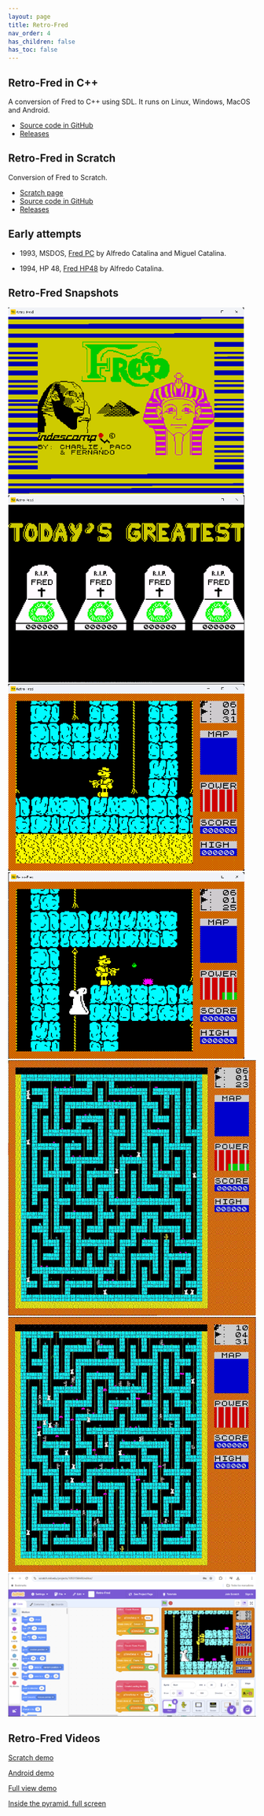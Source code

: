 ```yaml
---
layout: page
title: Retro-Fred
nav_order: 4
has_children: false
has_toc: false
---
```


Retro-Fred in C++
-----------------

A conversion of Fred to C++ using SDL. It runs on Linux, Windows,
MacOS and Android.

* [Source code in GitHub](https://github.com/8bitfred/retro-fred)
* [Releases](https://github.com/8bitfred/retro-fred/releases)


Retro-Fred in Scratch
---------------------

Conversion of Fred to Scratch.

* [Scratch page](https://scratch.mit.edu/projects/1053158449)
* [Source code in GitHub](https://github.com/8bitfred/retro-fred-scratch)
* [Releases](https://github.com/8bitfred/retro-fred-scratch/releases)

Early attempts
--------------

  * 1993, MSDOS, [Fred PC](fredpc) by Alfredo Catalina and Miguel Catalina.

  * 1994, HP 48, [Fred HP48](fredhp48) by Alfredo Catalina.

Retro-Fred Snapshots
--------------------

![Loading screen](/assets/images/snapshots/loading.png)
![Hall Of Fame](/assets/images/snapshots/hall-of-fame.png)
![Level 1 - Start](/assets/images/snapshots/fred-start.png)
![Level 1 - Rat and ghost](/assets/images/snapshots/fred_2.png)
![Full size 1](/assets/images/snapshots/Retro-Fred_Snapshot_Level1_red.jpg)
![Full size 2](/assets/images/snapshots/Retro-Fred_Snapshot_Level4_red.jpg)
![Scratch](/assets/images/snapshots/scratch.png)

Retro-Fred Videos
-----------------

[Scratch demo](https://youtu.be/voSDzd5nbiE)

[Android demo](https://www.youtube.com/watch?v=Y9q31v8abQc)

[Full view demo](https://www.youtube.com/watch?v=A2m3HgWj2Fk)

[Inside the pyramid, full screen](https://youtu.be/_C33ACkLqi4)

